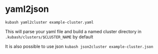 # yaml2json

`kubash yaml2cluster example-cluster.yaml`

This will parse your yaml file and build a named cluster directory in
`.kubash/clusters/$CLUSTER_NAME` by default

It is also possible to use json
`kubash json2cluster example-cluster.json`
